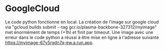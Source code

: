 # GoogleCloud

Le code python fonctionne en local. La création de l'image sur google cloud via "gcloud builds submit --tag gcr.io/plasma-backbone-327312/myimage" met énormément de temps (+1h) et finit par timeout. Une image avec une erreur dans le code python a réussi à être mise en ligne à l'adresse suivante https://myimage-67y5rgdn7q-ew.a.run.app.
